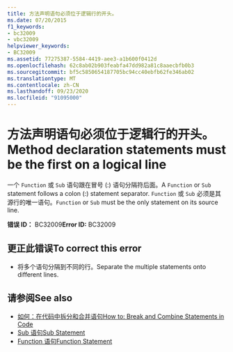 ```yaml
---
title: 方法声明语句必须位于逻辑行的开头。
ms.date: 07/20/2015
f1_keywords:
- bc32009
- vbc32009
helpviewer_keywords:
- BC32009
ms.assetid: 77275387-5584-4419-aee3-a1b600f0412d
ms.openlocfilehash: 62c8ab02b903feabfa47dd982a81c8aaecbfb0b3
ms.sourcegitcommit: bf5c5850654187705bc94cc40ebfb62fe346ab02
ms.translationtype: MT
ms.contentlocale: zh-CN
ms.lasthandoff: 09/23/2020
ms.locfileid: "91095000"
---
```

# <a name="method-declaration-statements-must-be-the-first-on-a-logical-line"></a><span data-ttu-id="3ce5a-102">方法声明语句必须位于逻辑行的开头。</span><span class="sxs-lookup"><span data-stu-id="3ce5a-102">Method declaration statements must be the first on a logical line</span></span>

<span data-ttu-id="3ce5a-103">一个 `Function` 或 `Sub` 语句跟在冒号 (:) 语句分隔符后面。</span><span class="sxs-lookup"><span data-stu-id="3ce5a-103">A `Function` or `Sub` statement follows a colon (:) statement separator.</span></span> <span data-ttu-id="3ce5a-104">`Function` 或 `Sub` 必须是其源行的唯一语句。</span><span class="sxs-lookup"><span data-stu-id="3ce5a-104">`Function` or `Sub` must be the only statement on its source line.</span></span>  
  
 <span data-ttu-id="3ce5a-105">**错误 ID：** BC32009</span><span class="sxs-lookup"><span data-stu-id="3ce5a-105">**Error ID:** BC32009</span></span>  
  
## <a name="to-correct-this-error"></a><span data-ttu-id="3ce5a-106">更正此错误</span><span class="sxs-lookup"><span data-stu-id="3ce5a-106">To correct this error</span></span>  
  
- <span data-ttu-id="3ce5a-107">将多个语句分隔到不同的行。</span><span class="sxs-lookup"><span data-stu-id="3ce5a-107">Separate the multiple statements onto different lines.</span></span>  
  
## <a name="see-also"></a><span data-ttu-id="3ce5a-108">请参阅</span><span class="sxs-lookup"><span data-stu-id="3ce5a-108">See also</span></span>

- [<span data-ttu-id="3ce5a-109">如何：在代码中拆分和合并语句</span><span class="sxs-lookup"><span data-stu-id="3ce5a-109">How to: Break and Combine Statements in Code</span></span>](../programming-guide/program-structure/how-to-break-and-combine-statements-in-code.md)
- [<span data-ttu-id="3ce5a-110">Sub 语句</span><span class="sxs-lookup"><span data-stu-id="3ce5a-110">Sub Statement</span></span>](../language-reference/statements/sub-statement.md)
- [<span data-ttu-id="3ce5a-111">Function 语句</span><span class="sxs-lookup"><span data-stu-id="3ce5a-111">Function Statement</span></span>](../language-reference/statements/function-statement.md)
